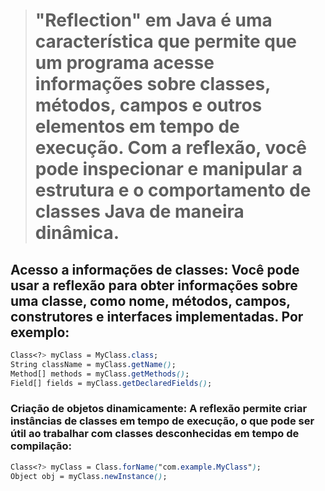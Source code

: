 > # "Reflection" em Java é uma característica que permite que um programa acesse informações sobre classes, métodos, campos e outros elementos em tempo de execução. Com a reflexão, você pode inspecionar e manipular a estrutura e o comportamento de classes Java de maneira dinâmica.

## Acesso a informações de classes: Você pode usar a reflexão para obter informações sobre uma classe, como nome, métodos, campos, construtores e interfaces implementadas. Por exemplo:

```css
Class<?> myClass = MyClass.class;
String className = myClass.getName();
Method[] methods = myClass.getMethods();
Field[] fields = myClass.getDeclaredFields();
```

### Criação de objetos dinamicamente: A reflexão permite criar instâncias de classes em tempo de execução, o que pode ser útil ao trabalhar com classes desconhecidas em tempo de compilação:

```css
Class<?> myClass = Class.forName("com.example.MyClass");
Object obj = myClass.newInstance();
```
